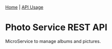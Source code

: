 [Home](../../README.md) | [API Usage](README.md)

# Photo Service REST API

MicroService to manage albums and pictures.